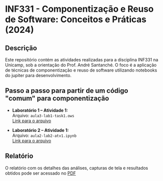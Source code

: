 
# INF331 - Componentização e Reuso de Software: Conceitos e Práticas (2024)

## Descrição

Este repositório contém as atividades realizadas para a disciplina INF331 na Unicamp, sob a orientação do Prof. André Santanché. O foco é a aplicação de técnicas de componentização e reuso de software utilizando notebooks do jupiter para desenvolvimento.

## Passo a passo para partir de um código "comum" para componentização

- **Laboratório 1 – Atividade 1:**  
  Arquivo: `aula3-lab1-task1.ows`  
  [Link para o arquivo](https://github.com/Douglas019BR/INF331-lab03/blob/master/aula3-lab1-task1.ows)

- **Laboratório 2 – Atividade 1:**  
  Arquivo: `aula2-lab2-atv1.ipynb`  
  [Link para o arquivo](https://github.com/Douglas019BR/INF331-lab03/blob/master/aula3-lab2-task1.ipynb)

## Relatório

O relatório com os detalhes das análises, capturas de tela e resultados obtidos pode ser acessado no [PDF](https://github.com/Douglas019BR/INF331-lab02/blob/main/Douglas_Semarini_Aula02-INF331.pdf)